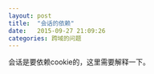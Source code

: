 ```yaml
---
layout: post
title:  "会话的依赖"
date:   2015-09-27 21:09:26
categories: 跨域的问题
---
```


会话是要依赖cookie的，这里需要解释一下。
